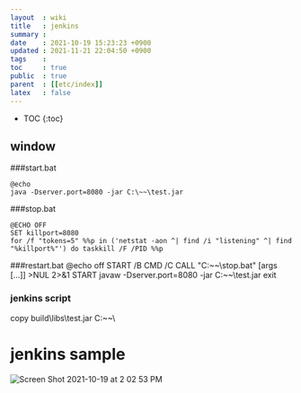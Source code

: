 ```yaml
---
layout  : wiki
title   : jenkins
summary : 
date    : 2021-10-19 15:23:23 +0900
updated : 2021-11-21 22:04:50 +0900
tags    : 
toc     : true
public  : true
parent  : [[etc/index]]
latex   : false
---
```

* TOC
{:toc}

## window
###start.bat

```
@echo
java -Dserver.port=8080 -jar C:\~~\test.jar
```

###stop.bat
```
@ECHO OFF
SET killport=8080
for /f "tokens=5" %%p in ('netstat -aon ^| find /i "listening" ^| find "%killport%"') do taskkill /F /PID %%p
```

###restart.bat
@echo off
START /B CMD /C CALL "C:\~~\stop.bat" [args [...]] >NUL 2>&1
START javaw -Dserver.port=8080 -jar C:\~~\test.jar
exit


### jenkins script
copy build\libs\test.jar C:\~~\
# jenkins sample
![Screen Shot 2021-10-19 at 2 02 53 PM](https://user-images.githubusercontent.com/39648594/137854726-0df551e0-2773-4193-b571-5527c008948d.png)

